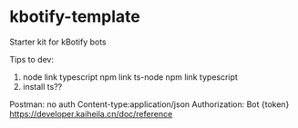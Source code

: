 # kbotify-template
Starter kit for kBotify bots

Tips to dev:

1. node link typescript
npm link ts-node
npm link typescript
2. install ts??


Postman:
no auth
Content-type:application/json
Authorization: Bot {token}
https://developer.kaiheila.cn/doc/reference